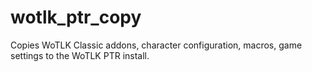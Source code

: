 # wotlk_ptr_copy
Copies WoTLK Classic addons, character configuration, macros, game settings to the WoTLK PTR install.
